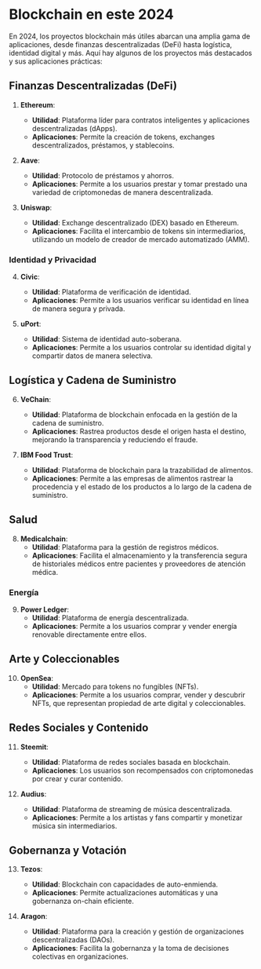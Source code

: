 # Blockchain en este 2024

En 2024, los proyectos blockchain más útiles abarcan una amplia gama de aplicaciones, desde finanzas descentralizadas (DeFi) hasta logística, identidad digital y más. Aquí hay algunos de los proyectos más destacados y sus aplicaciones prácticas:

## Finanzas Descentralizadas (DeFi)

1. **Ethereum**:
   - **Utilidad**: Plataforma líder para contratos inteligentes y aplicaciones descentralizadas (dApps).
   - **Aplicaciones**: Permite la creación de tokens, exchanges descentralizados, préstamos, y stablecoins.

2. **Aave**:
   - **Utilidad**: Protocolo de préstamos y ahorros.
   - **Aplicaciones**: Permite a los usuarios prestar y tomar prestado una variedad de criptomonedas de manera descentralizada.

3. **Uniswap**:
   - **Utilidad**: Exchange descentralizado (DEX) basado en Ethereum.
   - **Aplicaciones**: Facilita el intercambio de tokens sin intermediarios, utilizando un modelo de creador de mercado automatizado (AMM).

### Identidad y Privacidad
4. **Civic**:
   - **Utilidad**: Plataforma de verificación de identidad.
   - **Aplicaciones**: Permite a los usuarios verificar su identidad en línea de manera segura y privada.

5. **uPort**:
   - **Utilidad**: Sistema de identidad auto-soberana.
   - **Aplicaciones**: Permite a los usuarios controlar su identidad digital y compartir datos de manera selectiva.

## Logística y Cadena de Suministro

6. **VeChain**:
   - **Utilidad**: Plataforma de blockchain enfocada en la gestión de la cadena de suministro.
   - **Aplicaciones**: Rastrea productos desde el origen hasta el destino, mejorando la transparencia y reduciendo el fraude.

7. **IBM Food Trust**:
   - **Utilidad**: Plataforma de blockchain para la trazabilidad de alimentos.
   - **Aplicaciones**: Permite a las empresas de alimentos rastrear la procedencia y el estado de los productos a lo largo de la cadena de suministro.

## Salud

8. **Medicalchain**:
   - **Utilidad**: Plataforma para la gestión de registros médicos.
   - **Aplicaciones**: Facilita el almacenamiento y la transferencia segura de historiales médicos entre pacientes y proveedores de atención médica.

### Energía

9. **Power Ledger**:
   - **Utilidad**: Plataforma de energía descentralizada.
   - **Aplicaciones**: Permite a los usuarios comprar y vender energía renovable directamente entre ellos.

## Arte y Coleccionables

10. **OpenSea**:
    - **Utilidad**: Mercado para tokens no fungibles (NFTs).
    - **Aplicaciones**: Permite a los usuarios comprar, vender y descubrir NFTs, que representan propiedad de arte digital y coleccionables.

## Redes Sociales y Contenido

11. **Steemit**:
    - **Utilidad**: Plataforma de redes sociales basada en blockchain.
    - **Aplicaciones**: Los usuarios son recompensados con criptomonedas por crear y curar contenido.

12. **Audius**:
    - **Utilidad**: Plataforma de streaming de música descentralizada.
    - **Aplicaciones**: Permite a los artistas y fans compartir y monetizar música sin intermediarios.

## Gobernanza y Votación

13. **Tezos**:
    - **Utilidad**: Blockchain con capacidades de auto-enmienda.
    - **Aplicaciones**: Permite actualizaciones automáticas y una gobernanza on-chain eficiente.

14. **Aragon**:
    - **Utilidad**: Plataforma para la creación y gestión de organizaciones descentralizadas (DAOs).
    - **Aplicaciones**: Facilita la gobernanza y la toma de decisiones colectivas en organizaciones.
